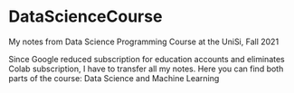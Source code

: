 # DataScienceCourse
My notes from Data Science Programming Course at the UniSi, Fall 2021

Since Google reduced subscription for education accounts and eliminates Colab subscription, I have to transfer all my notes. Here you can find both parts of the course: Data Science and Machine Learning

